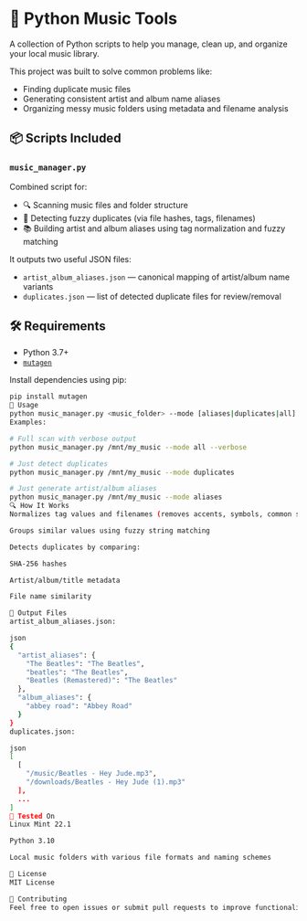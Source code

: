 # 🎵 Python Music Tools

A collection of Python scripts to help you manage, clean up, and organize your local music library.

This project was built to solve common problems like:
- Finding duplicate music files
- Generating consistent artist and album name aliases
- Organizing messy music folders using metadata and filename analysis

## 📦 Scripts Included

### `music_manager.py`

Combined script for:

- 🔍 Scanning music files and folder structure
- 🧠 Detecting fuzzy duplicates (via file hashes, tags, filenames)
- 📚 Building artist and album aliases using tag normalization and fuzzy matching

It outputs two useful JSON files:
- `artist_album_aliases.json` — canonical mapping of artist/album name variants
- `duplicates.json` — list of detected duplicate files for review/removal

## 🛠 Requirements

- Python 3.7+
- [`mutagen`](https://mutagen.readthedocs.io/en/latest/)

Install dependencies using pip:

```bash
pip install mutagen
🚀 Usage
python music_manager.py <music_folder> --mode [aliases|duplicates|all] [--verbose]
Examples:

# Full scan with verbose output
python music_manager.py /mnt/my_music --mode all --verbose

# Just detect duplicates
python music_manager.py /mnt/my_music --mode duplicates

# Just generate artist/album aliases
python music_manager.py /mnt/my_music --mode aliases
🔍 How It Works
Normalizes tag values and filenames (removes accents, symbols, common suffixes)

Groups similar values using fuzzy string matching

Detects duplicates by comparing:

SHA-256 hashes

Artist/album/title metadata

File name similarity

📁 Output Files
artist_album_aliases.json:

json
{
  "artist_aliases": {
    "The Beatles": "The Beatles",
    "beatles": "The Beatles",
    "Beatles (Remastered)": "The Beatles"
  },
  "album_aliases": {
    "abbey road": "Abbey Road"
  }
}
duplicates.json:

json
[
  [
    "/music/Beatles - Hey Jude.mp3",
    "/downloads/Beatles - Hey Jude (1).mp3"
  ],
  ...
]
🧪 Tested On
Linux Mint 22.1

Python 3.10

Local music folders with various file formats and naming schemes

📜 License
MIT License

🤝 Contributing
Feel free to open issues or submit pull requests to improve functionality, fix bugs, or suggest new tools!
